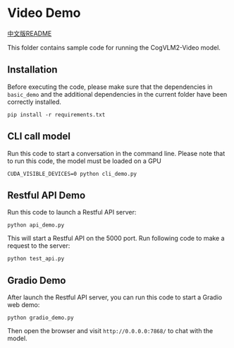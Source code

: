 # Video Demo

[中文版README](./README_zh.md)

This folder contains sample code for running the CogVLM2-Video model.

## Installation

Before executing the code, please make sure that the dependencies in `basic_demo` and the additional dependencies in the current folder have been correctly installed.

```shell
pip install -r requirements.txt
```

## CLI call model

Run this code to start a conversation in the command line. Please note that to run this code, the model must be loaded on a GPU

```shell
CUDA_VISIBLE_DEVICES=0 python cli_demo.py
```

## Restful API Demo

Run this code to launch a Restful API server:

```shell
python api_demo.py
```

This will start a Restful API on the 5000 port. Run following code to make a request to the server:
```shell
python test_api.py
```

## Gradio Demo

After launch the Restful API server, you can run this code to start a Gradio web demo:

```shell
python gradio_demo.py
```
Then open the browser and visit `http://0.0.0.0:7868/` to chat with the model.